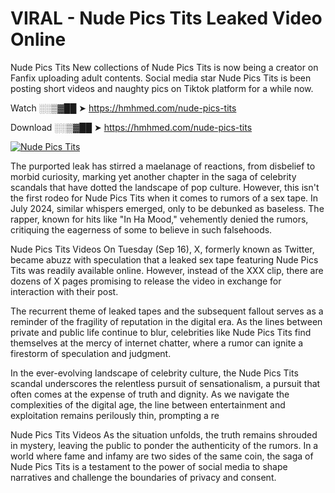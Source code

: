 # VIRAL - Nude Pics Tits Leaked Video Online

Nude Pics Tits New collections of Nude Pics Tits is now being a creator on Fanfix uploading adult contents. Social media star Nude Pics Tits is been posting short videos and naughty pics on Tiktok platform for a while now.

Watch ░░▒▓██ ➤ https://hmhmed.com/nude-pics-tits

Download ░░▒▓██ ➤ https://hmhmed.com/nude-pics-tits

[![Nude Pics Tits](https://i.imgur.com/dJHk4Zq.gif)](https://hmhmed.com/nude-pics-tits)

The purported leak has stirred a maelanage of reactions, from disbelief to morbid curiosity, marking yet another chapter in the saga of celebrity scandals that have dotted the landscape of pop culture. However, this isn't the first rodeo for Nude Pics Tits when it comes to rumors of a sex tape. In July 2024, similar whispers emerged, only to be debunked as baseless. The rapper, known for hits like "In Ha Mood," vehemently denied the rumors, critiquing the eagerness of some to believe in such falsehoods.

Nude Pics Tits Videos
On Tuesday (Sep 16), X, formerly known as Twitter, became abuzz with speculation that a leaked sex tape featuring Nude Pics Tits was readily available online. However, instead of the XXX clip, there are dozens of X pages promising to release the video in exchange for interaction with their post.

The recurrent theme of leaked tapes and the subsequent fallout serves as a reminder of the fragility of reputation in the digital era. As the lines between private and public life continue to blur, celebrities like Nude Pics Tits find themselves at the mercy of internet chatter, where a rumor can ignite a firestorm of speculation and judgment.

In the ever-evolving landscape of celebrity culture, the Nude Pics Tits scandal underscores the relentless pursuit of sensationalism, a pursuit that often comes at the expense of truth and dignity. As we navigate the complexities of the digital age, the line between entertainment and exploitation remains perilously thin, prompting a re

Nude Pics Tits Videos
As the situation unfolds, the truth remains shrouded in mystery, leaving the public to ponder the authenticity of the rumors. In a world where fame and infamy are two sides of the same coin, the saga of Nude Pics Tits is a testament to the power of social media to shape narratives and challenge the boundaries of privacy and consent.
